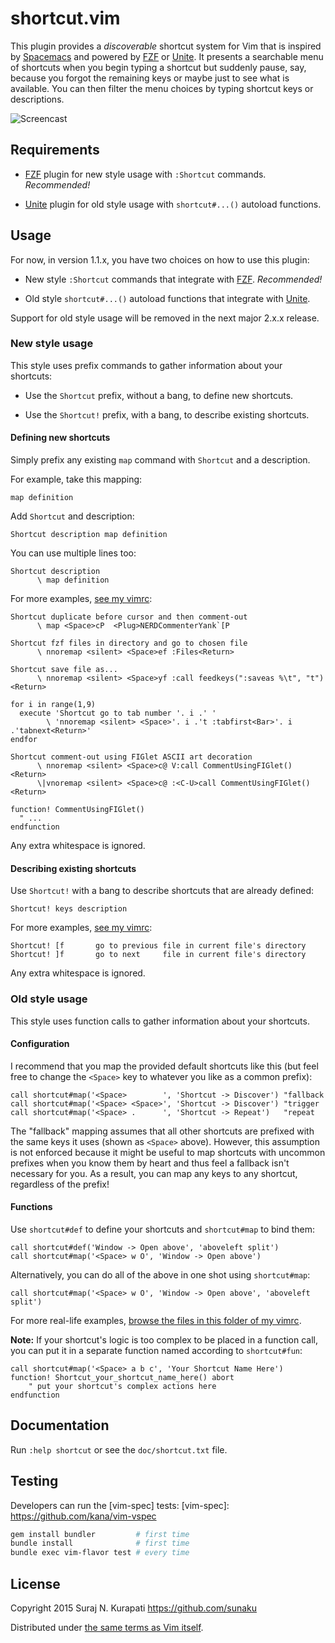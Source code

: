 # shortcut.vim

This plugin provides a _discoverable_ shortcut system for Vim that is inspired
by [Spacemacs] and powered by [FZF] or [Unite].  It presents a searchable
menu of shortcuts when you begin typing a shortcut but suddenly pause, say,
because you forgot the remaining keys or maybe just to see what is available.
You can then filter the menu choices by typing shortcut keys or descriptions.

![Screencast](https://github.com/sunaku/vim-shortcut/raw/gh-pages/README.gif)

## Requirements

* [FZF] plugin for new style usage with `:Shortcut` commands.  *Recommended!*

* [Unite] plugin for old style usage with `shortcut#...()` autoload functions.

## Usage

For now, in version 1.1.x, you have two choices on how to use this plugin:

* New style `:Shortcut` commands that integrate with [FZF].  *Recommended!*

* Old style `shortcut#...()` autoload functions that integrate with [Unite].

Support for old style usage will be removed in the next major 2.x.x release.

### New style usage

This style uses prefix commands to gather information about your shortcuts:

* Use the `Shortcut` prefix, without a bang, to define new shortcuts.

* Use the `Shortcut!` prefix, with a bang, to describe existing shortcuts.

#### Defining new shortcuts

Simply prefix any existing `map` command with `Shortcut` and a description.

For example, take this mapping:

```vim
map definition
```

Add `Shortcut` and description:

```vim
Shortcut description map definition
```

You can use multiple lines too:

```vim
Shortcut description
      \ map definition
```

For more examples, [see my vimrc](
https://github.com/sunaku/.vim/blob/dvorak/plugin/format.vim
):

```vim
Shortcut duplicate before cursor and then comment-out
      \ map <Space>cP  <Plug>NERDCommenterYank`[P
```

```vim
Shortcut fzf files in directory and go to chosen file
      \ nnoremap <silent> <Space>ef :Files<Return>
```

```vim
Shortcut save file as...
      \ nnoremap <silent> <Space>yf :call feedkeys(":saveas %\t", "t")<Return>
```

```vim
for i in range(1,9)
  execute 'Shortcut go to tab number '. i .' '
        \ 'nnoremap <silent> <Space>'. i .'t :tabfirst<Bar>'. i .'tabnext<Return>'
endfor
```

```vim
Shortcut comment-out using FIGlet ASCII art decoration
      \ nnoremap <silent> <Space>c@ V:call CommentUsingFIGlet()<Return>
      \|vnoremap <silent> <Space>c@ :<C-U>call CommentUsingFIGlet()<Return>

function! CommentUsingFIGlet()
  " ...
endfunction
```

Any extra whitespace is ignored.

#### Describing existing shortcuts

Use `Shortcut!` with a bang to describe shortcuts that are already defined:

```vim
Shortcut! keys description
```

For more examples, [see my vimrc](
https://github.com/sunaku/.vim/blob/dvorak/bundle/motion/unimpaired.vim
):

```vim
Shortcut! [f       go to previous file in current file's directory
Shortcut! ]f       go to next     file in current file's directory
```

Any extra whitespace is ignored.

### Old style usage

This style uses function calls to gather information about your shortcuts.

#### Configuration

I recommend that you map the provided default shortcuts like this (but feel
free to change the `<Space>` key to whatever you like as a common prefix):

```vim
call shortcut#map('<Space>        ', 'Shortcut -> Discover') "fallback
call shortcut#map('<Space> <Space>', 'Shortcut -> Discover') "trigger
call shortcut#map('<Space> .      ', 'Shortcut -> Repeat')   "repeat
```

The "fallback" mapping assumes that all other shortcuts are prefixed with the
same keys it uses (shown as `<Space>` above).  However, this assumption is not
enforced because it might be useful to map shortcuts with uncommon prefixes
when you know them by heart and thus feel a fallback isn't necessary for you.
As a result, you can map any keys to any shortcut, regardless of the prefix!

#### Functions

Use `shortcut#def` to define your shortcuts and `shortcut#map` to bind them:

```vim
call shortcut#def('Window -> Open above', 'aboveleft split')
call shortcut#map('<Space> w O', 'Window -> Open above')
```

Alternatively, you can do all of the above in one shot using `shortcut#map`:

```vim
call shortcut#map('<Space> w O', 'Window -> Open above', 'aboveleft split')
```

For more real-life examples, [browse the files in this folder of my vimrc](
https://github.com/sunaku/.vim/tree/spacey/shortcut
).

**Note:** If your shortcut's logic is too complex to be placed in a function
call, you can put it in a separate function named according to `shortcut#fun`:

```vim
call shortcut#map('<Space> a b c', 'Your Shortcut Name Here')
function! Shortcut_your_shortcut_name_here() abort
	" put your shortcut's complex actions here
endfunction
```

## Documentation

Run `:help shortcut` or see the `doc/shortcut.txt` file.

## Testing

Developers can run the [vim-spec] tests:
[vim-spec]: https://github.com/kana/vim-vspec

```sh
gem install bundler         # first time
bundle install              # first time
bundle exec vim-flavor test # every time
```

## License

Copyright 2015 Suraj N. Kurapati <https://github.com/sunaku>

Distributed under [the same terms as Vim itself][LICENSE].

[LICENSE]: http://vimdoc.sourceforge.net/htmldoc/uganda.html#license
[Spacemacs]: http://spacemacs.org
[Unite]: https://github.com/Shougo/unite.vim
[FZF]: https://github.com/junegunn/fzf.vim
